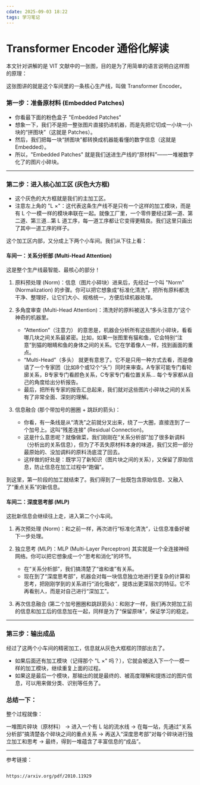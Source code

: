 ```yaml
---
cdate: 2025-09-03 18:22
tags: 学习笔记 
---
```


# Transformer Encoder 通俗化解读

本文针对讲解的是 VIT 文献中的一张图，目的是为了用简单的语言说明白这样图的原理：

这张图讲的就是这个车间里的一条核心生产线，叫做 Transformer Encoder。

### 第一步：准备原材料 (Embedded Patches)

-   你看最下面的粉色盒子 "Embedded Patches"
-   想象一下，我们不是把一整张图片直接扔进机器，而是先把它切成一小块一小块的“拼图块”（这就是 Patches）。
-   然后，我们把每一块“拼图块”都转换成机器能看懂的数字信息（这就是 Embedded）。
-   所以，"Embedded Patches" 就是我们送进生产线的“原材料”——一堆被数字化了的图片小碎块。

---

### 第二步：进入核心加工区 (灰色大方框)

-   这个灰色的大方框就是我们的主加工区。
-   注意左上角的 "L ×"：这代表这条生产线不是只有一个这样的加工模块，而是有 L 个一模一样的模块串联在一起。就像工厂里，一个零件要经过第一道、第二道、第三道...第 L 道工序，每一道工序都让它变得更精良。我们这里只画出了其中一道工序的样子。

这个加工区内部，又分成上下两个小车间。我们从下往上看：

#### 车间一：关系分析部 (Multi-Head Attention)

这是整个生产线最智能、最核心的部分！

1.  原料预处理 (Norm)：信息（图片小碎块）进来后，先经过一个叫 "Norm" (Normalization) 的步骤。你可以把它想象成“标准化清洗”，把所有原料都洗干净、整理好，让它们大小、规格统一，方便后续机器处理。

2.  多角度审查 (Multi-Head Attention)：清洗好的原料被送入“多头注意力”这个神奇的机器里。
    *   “Attention”（注意力） 的意思是，机器会分析所有这些图片小碎块，看看哪几块之间关系最紧密。比如，如果一张图里有猫和鱼，它会特别“注意”到猫的眼睛和鱼的身体之间的关系。它在学着像人一样，找到画面的重点。
    *   “Multi-Head”（多头） 就更有意思了。它不是只用一种方式去看，而是像请了一个专家团（比如8个或12个“头”）同时来审查。A专家可能专门看轮廓关系，B专家专门看颜色关系，C专家专门看位置关系... 每个专家都从自己的角度给出分析报告。
    *   最后，把所有专家的报告汇总起来，我们就对这些图片小碎块之间的关系有了非常全面、深刻的理解。

3.  信息融合 (那个带加号的圈圈 + 跳跃的箭头)：
    *   你看，有一条线是从“清洗”之前就分叉出来，绕了一大圈，直接连到了一个加号上。这叫“残差连接” (Residual Connection)。
    *   这是什么意思呢？就像做菜，我们刚刚在“关系分析部”加了很多新调料（分析出的关系信息），但为了不丢失原材料本身的味道，我们又把一部分最原始的、没加调料的原料汤底混了回去。
    *   这样做的好处是：既学习了新知识（图片块之间的关系），又保留了原始信息，防止信息在加工过程中“跑偏”。

到这里，第一阶段的加工就结束了。我们得到了一批既包含原始信息、又融入了“重点关系”的新信息。

#### 车间二：深度思考部 (MLP)

这批新信息会继续往上走，进入第二个小车间。

1.  再次预处理 (Norm)：和之前一样，再次进行“标准化清洗”，让信息准备好被下一步处理。

2.  独立思考 (MLP)：MLP (Multi-Layer Perceptron) 其实就是一个全连接神经网络。你可以把它想象成一个“思考和消化”的环节。
    *   在“关系分析部”，我们搞清楚了“谁和谁”有关系。
    *   现在到了“深度思考部”，机器会对每一块信息独立地进行更复杂的计算和思考，把刚刚学到的关系进行“消化吸收”，提炼出更深层次的特征。它不再看别人，而是对自己进行“深加工”。

3.  再次信息融合 (第二个加号圈圈和跳跃箭头)：和刚才一样，我们再次把加工前的信息和加工后的信息加在一起，同样是为了“保留原味”，保证学习的稳定。

---

### 第三步：输出成品

经过了这两个小车间的精密加工，信息就从灰色大框框的顶部出去了。

-   如果后面还有加工模块（记得那个 "L ×" 吗？），它就会被送入下一个一模一样的加工模块，继续重复上面的过程。
-   如果这是最后一个模块，那输出的就是最终的、被高度理解和提炼过的图片信息，可以用来做分类、识别等任务了。

### 总结一下：

整个过程就像：

一堆图片碎块（原材料） → 进入一个有 L 站的流水线 → 在每一站，先通过“关系分析部”搞清楚各个碎块之间的重点关系 → 再送入“深度思考部”对每个碎块进行独立加工和思考 → 最终，得到一堆蕴含了丰富信息的“成品”。

---

参考链接：

```

https://arxiv.org/pdf/2010.11929

```